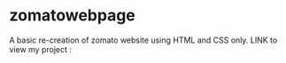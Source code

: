 # zomatowebpage
A basic re-creation of zomato website using HTML and CSS only.
LINK to view my project : 


